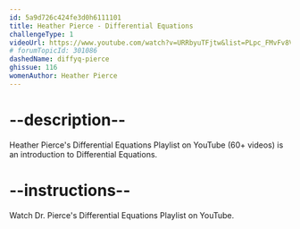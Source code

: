 ```yaml
---
id: 5a9d726c424fe3d0h6111101
title: Heather Pierce - Differential Equations
challengeType: 1
videoUrl: https://www.youtube.com/watch?v=URRbyuTFjtw&list=PLpc_FMvFv8VRNXQsohSUQXdqOZ4NJTK4F
# forumTopicId: 301086
dashedName: diffyq-pierce
ghissue: 116
womenAuthor: Heather Pierce
---
```


# --description--

Heather Pierce's Differential Equations Playlist on YouTube (60+ videos) is an introduction to Differential Equations.

# --instructions--

Watch Dr. Pierce's Differential Equations Playlist on YouTube.